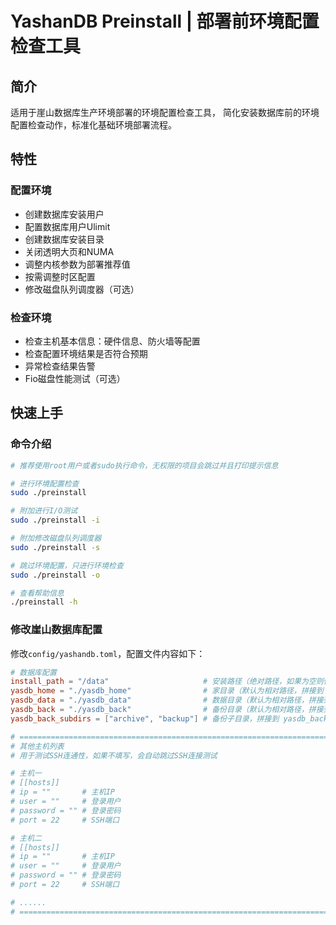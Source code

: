 # YashanDB Preinstall | 部署前环境配置检查工具

## 简介

适⽤于崖山数据库⽣产环境部署的环境配置检查⼯具，
简化安装数据库前的环境配置检查动作，标准化基础环境部署流程。

## 特性

### 配置环境

- 创建数据库安装用户
- 配置数据库用户Ulimit
- 创建数据库安装目录
- 关闭透明大页和NUMA
- 调整内核参数为部署推荐值
- 按需调整时区配置
- 修改磁盘队列调度器（可选）

### 检查环境

- 检查主机基本信息：硬件信息、防火墙等配置
- 检查配置环境结果是否符合预期
- 异常检查结果告警
- Fio磁盘性能测试（可选）

## 快速上手

### 命令介绍

```bash
# 推荐使用root用户或者sudo执行命令，无权限的项目会跳过并且打印提示信息

# 进行环境配置检查
sudo ./preinstall

# 附加进行I/O测试
sudo ./preinstall -i

# 附加修改磁盘队列调度器
sudo ./preinstall -s

# 跳过环境配置，只进行环境检查
sudo ./preinstall -o

# 查看帮助信息
./preinstall -h
```

### 修改崖山数据库配置

修改`config/yashandb.toml`，配置文件内容如下：
```toml
# 数据库配置
install_path = "/data"                     # 安装路径（绝对路径，如果为空则使用数据库用户的家目录作为 install_path）
yasdb_home = "./yasdb_home"                # 家目录（默认为相对路径，拼接到 install_path，可以指定绝对路径）
yasdb_data = "./yasdb_data"                # 数据目录（默认为相对路径，拼接到 install_path，可以指定绝对路径）
yasdb_back = "./yasdb_back"                # 备份目录（默认为相对路径，拼接到 install_path，可以指定绝对路径）
yasdb_back_subdirs = ["archive", "backup"] # 备份子目录，拼接到 yasdb_back

# =================================================================================================
# 其他主机列表
# 用于测试SSH连通性，如果不填写，会自动跳过SSH连接测试

# 主机一
# [[hosts]]
# ip = ""       # 主机IP
# user = ""     # 登录用户
# password = "" # 登录密码
# port = 22     # SSH端口

# 主机二
# [[hosts]]
# ip = ""       # 主机IP
# user = ""     # 登录用户
# password = "" # 登录密码
# port = 22     # SSH端口

# ......
# =================================================================================================
```


